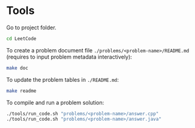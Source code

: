 # Tools

Go to project folder.

```sh
cd LeetCode
```

To create a problem document file `./problems/<problem-name>/README.md` (requires to input problem metadata interactively):

```sh
make doc
```

To update the problem tables in `./README.md`:

```sh
make readme
```

To compile and run a problem solution:

```sh
./tools/run_code.sh "problems/<problem-name>/answer.cpp"
./tools/run_code.sh "problems/<problem-name>/answer.java"
```
